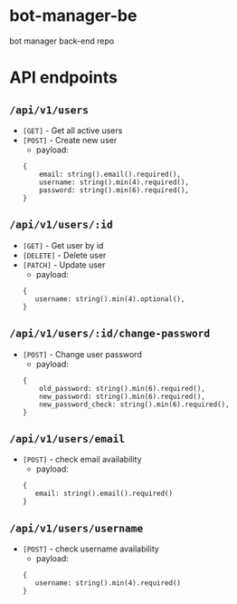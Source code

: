# bot-manager-be
bot manager back-end repo

# API endpoints
## `/api/v1/users`
- `[GET]` - Get all active users
- `[POST]` - Create new user
    - payload: 
    ```
    {
        email: string().email().required(),
        username: string().min(4).required(),
        password: string().min(6).required(),
    }
    ```
    
## `/api/v1/users/:id`
- `[GET]` - Get user by id
- `[DELETE]` - Delete user
- `[PATCH]` - Update user
    - payload:
    ```
    {
       username: string().min(4).optional(),
    } 
    ```
  
## `/api/v1/users/:id/change-password`
- `[POST]` - Change user password
    - payload:
    ```
    {
        old_password: string().min(6).required(),
        new_password: string().min(6).required(),
        new_password_check: string().min(6).required(),
    }
    ```
  
## `/api/v1/users/email`
- `[POST]` - check email availability
    - payload:
    ```
    {
       email: string().email().required()
    }
    ```
    
## `/api/v1/users/username`
- `[POST]` - check username availability
    - payload:
    ```
    {
       username: string().min(4).required()
    }
    ```
